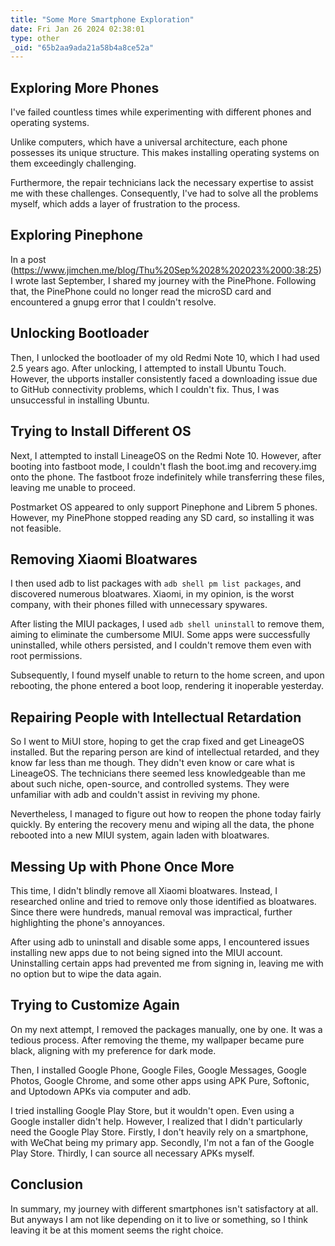 ```yaml
---
title: "Some More Smartphone Exploration"
date: Fri Jan 26 2024 02:38:01
type: other
_oid: "65b2aa9ada21a58b4a8ce52a"
---
```

## Exploring More Phones

I've failed countless times while experimenting with different phones
and operating systems.

Unlike computers, which have a universal architecture, each phone
possesses its unique structure. This makes installing operating systems
on them exceedingly challenging.

Furthermore, the repair technicians lack the necessary expertise to
assist me with these challenges. Consequently, I've had to solve all the
problems myself, which adds a layer of frustration to the process.

## Exploring Pinephone

In a post (<https://www.jimchen.me/blog/Thu%20Sep%2028%202023%2000:38:25>) I
wrote last September, I shared my journey with the PinePhone. Following
that, the PinePhone could no longer read the microSD card and
encountered a gnupg error that I couldn't resolve.

## Unlocking Bootloader

Then, I unlocked the bootloader of my old Redmi Note 10, which I had
used 2.5 years ago. After unlocking, I attempted to install Ubuntu
Touch. However, the ubports installer consistently faced a downloading
issue due to GitHub connectivity problems, which I couldn't fix. Thus, I
was unsuccessful in installing Ubuntu.

## Trying to Install Different OS

Next, I attempted to install LineageOS on the Redmi Note 10. However,
after booting into fastboot mode, I couldn't flash the boot.img and
recovery.img onto the phone. The fastboot froze indefinitely while
transferring these files, leaving me unable to proceed.

Postmarket OS appeared to only support Pinephone and Librem 5 phones.
However, my PinePhone stopped reading any SD card, so installing it was
not feasible.

## Removing Xiaomi Bloatwares

I then used adb to list packages with `adb shell pm list packages`, and
discovered numerous bloatwares. Xiaomi, in my opinion, is the worst
company, with their phones filled with unnecessary spywares.

After listing the MIUI packages, I used `adb shell uninstall` to remove
them, aiming to eliminate the cumbersome MIUI. Some apps were
successfully uninstalled, while others persisted, and I couldn't remove
them even with root permissions.

Subsequently, I found myself unable to return to the home screen, and
upon rebooting, the phone entered a boot loop, rendering it inoperable
yesterday.

## Repairing People with Intellectual Retardation

So I went to MiUI store, hoping to get the crap fixed and get LineageOS
installed. But the reparing person are kind of intellectual retarded,
and they know far less than me though. They didn't even know or care
what is LineageOS. The technicians there seemed less knowledgeable than
me about such niche, open-source, and controlled systems. They were
unfamiliar with adb and couldn't assist in reviving my phone.

Nevertheless, I managed to figure out how to reopen the phone today
fairly quickly. By entering the recovery menu and wiping all the data,
the phone rebooted into a new MIUI system, again laden with bloatwares.

## Messing Up with Phone Once More

This time, I didn't blindly remove all Xiaomi bloatwares. Instead, I
researched online and tried to remove only those identified as
bloatwares. Since there were hundreds, manual removal was impractical,
further highlighting the phone's annoyances.

After using adb to uninstall and disable some apps, I encountered issues
installing new apps due to not being signed into the MIUI account.
Uninstalling certain apps had prevented me from signing in, leaving me
with no option but to wipe the data again.

## Trying to Customize Again

On my next attempt, I removed the packages manually, one by one. It was
a tedious process. After removing the theme, my wallpaper became pure
black, aligning with my preference for dark mode.

Then, I installed Google Phone, Google Files, Google Messages, Google
Photos, Google Chrome, and some other apps using APK Pure, Softonic, and
Uptodown APKs via computer and adb.

I tried installing Google Play Store, but it wouldn't open. Even using a
Google installer didn't help. However, I realized that I didn't
particularly need the Google Play Store. Firstly, I don't heavily rely
on a smartphone, with WeChat being my primary app. Secondly, I'm not a
fan of the Google Play Store. Thirdly, I can source all necessary APKs
myself.

## Conclusion

In summary, my journey with different smartphones isn't satisfactory at
all. But anyways I am not like depending on it to live or something, so
I think leaving it be at this moment seems the right choice.
